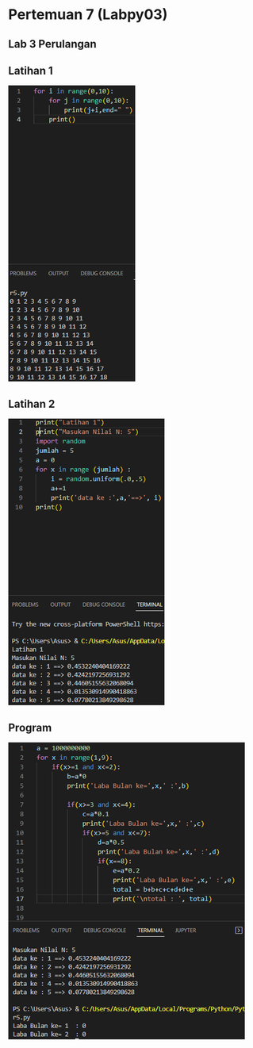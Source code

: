 # Pertemuan 7 (Labpy03)

## Lab 3 Perulangan
## Latihan 1
![img](ss/Perulangan.png)

## Latihan 2
![img](ss/latihan2.png)

## Program
![img](ss/program.png)